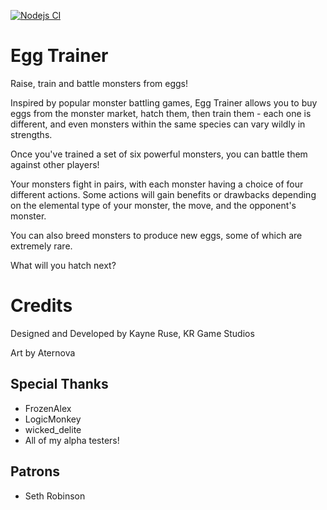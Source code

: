 [![Nodejs CI](https://github.com/Ratstail91/EggTrainer/workflows/Nodejs%20CI/badge.svg)](https://github.com/Ratstail91/EggTrainer/actions)

# Egg Trainer

Raise, train and battle monsters from eggs!

Inspired by popular monster battling games, Egg Trainer allows you to buy eggs from the monster market, hatch them, then train them - each one is different, and even monsters within the same species can vary wildly in strengths.

Once you've trained a set of six powerful monsters, you can battle them against other players!

Your monsters fight in pairs, with each monster having a choice of four different actions. Some actions will gain benefits or drawbacks depending on the elemental type of your monster, the move, and the opponent's monster.

You can also breed monsters to produce new eggs, some of which are extremely rare.

What will you hatch next?

# Credits

Designed and Developed by Kayne Ruse, KR Game Studios

Art by Aternova

## Special Thanks

* FrozenAlex
* LogicMonkey
* wicked_delite
* All of my alpha testers!

## Patrons

* Seth Robinson
